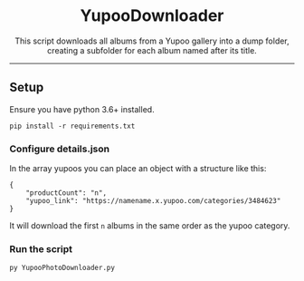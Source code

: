<h1 style="text-align:center;">YupooDownloader</h1>

<p style="text-align:center;">This script downloads all albums from a Yupoo gallery into a dump folder, creating a subfolder for each album named after its title.</p>

---

## Setup

Ensure you have python 3.6+ installed.

```
pip install -r requirements.txt

```

### Configure details.json

In the array yupoos you can place an object with a structure like this:

```
{
    "productCount": "n",
    "yupoo_link": "https://namename.x.yupoo.com/categories/3484623"
}
```

It will download the first `n` albums in the same order as the yupoo category.

### Run the script

```
py YupooPhotoDownloader.py
```
